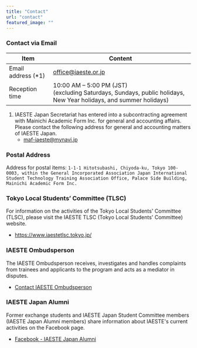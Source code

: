 ```yaml
---
title: "Contact"
url: "contact"
featured_image: ""
---
```


### Contact via Email

|  Item  |  Content |
| ---- | ---- |
| Email address (*1) | [office@iaeste.or.jp](mailto:office@iaeste.or.jp)|
| Reception time | 10:00 AM – 5:00 PM (JST)<br>(excluding Saturdays, Sundays, public holidays, New Year holidays, and summer holidays) |

1. IAESTE Japan Secretariat has entered into a subcontracting agreement with Mainichi Academic Form Inc. for general and accounting affairs.<br>Please contact the following address for general and accounting matters of IAESTE Japan.
    - [maf-iaeste@mynavi.jp](mailto:maf-iaeste@mynavi.jp)

### Postal Address

Address for postal items: `1-1-1 Hitotsubashi, Chiyoda-ku, Tokyo 100-0003, within the General Incorporated Association Japan International Student Technology Training Association Office, Palace Side Building, Mainichi Academic Form Inc.`

### Tokyo Local Students’ Committee (TLSC)

For information on the activities of the Tokyo Local Students' Committee (TLSC), please visit the IAESTE TLSC (Tokyo Local Students' Committee) website.
- https://www.iaestetlsc.tokyo.jp/

### IAESTE Ombudsperson

The IAESTE Ombudsperson receives, investigates and handles complaints from trainees and applicants to the program and acts as a mediator in disputes.
- [Contact IAESTE Ombudsperson](https://iaeste.org/feedback-and-complaints/)

### IAESTE Japan Alumni

Former exchange students and IAESTE Japan Student Committee members (IAESTE Japan Alumni members) share information about IAESTE's current activities on the Facebook page.
- [Facebook - IAESTE Japan Alumni](https://www.facebook.com/groups/iaestejapan.alumni/)
